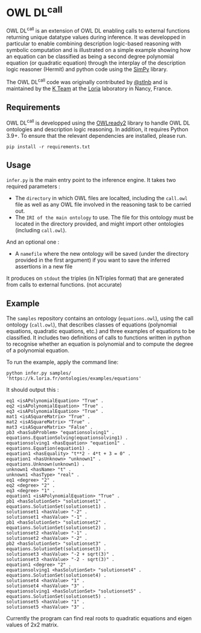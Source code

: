 # OWL DL<sup>call</sup>

$\text{OWL~DL}^{\text{call}}$ is an extension of OWL DL enabling calls to external functions returning unique datatype values during inference. It was developped in particular to enable combining description logic-based reasoning with symbolic computation and is illustrated on a simple example showing how an equation can be classified as being a second degree polynomial equation (or quadratic equation) through the interplay of the description logic reasoner (Hermit) and python code using the [SimPy](https://www.sympy.org/) library.

The $\text{OWL~DL}^{\text{call}}$ code was originally contributed by [@stlnb](https://github.com/stlnb/) and is maintained by the [K Team](https://k.loria.fr) at the [Loria](https://www.loria.fr) laboratory in Nancy, France. 

## Requirements

$\text{OWL~DL}^{\text{call}}$ is developped using the [OWLready2]([url](https://owlready2.readthedocs.io/en/v0.42/)) library to handle OWL DL ontologies and description logic reasoning. In addition, it requires Python 3.9+. To ensure that the relevant dependencies are installed, please run.

``
pip install -r requirements.txt
``

## Usage

`infer.py` is the main entry point to the inference engine. It takes two required parameters :
 - The `directory` in which OWL files are localted, including the `call.owl` file as well as any OWL file involved in the reasoning task to be carried out.
 - The `IRI of the main ontology` to use. The file for this ontology must be located in the directory provided, and might import other ontologies (including `call.owl`).

And an optional one :
 - A `namefile` where the new ontology will be saved (under the directory provided in the first argument) if you want to save the inferred assertions in a new file

It produces on `stdout` the triples (in NTriples format) that are generated from calls to external functions. (not accurate)

## Example

The `samples` repository contains an ontology (`equations.owl`), using the call ontology (`call.owl`), that describes classes of equations (polynomial equations, quadratic equations, etc.) and three examples of equations to be classified. It includes two definitions of calls to functions written in python to recognise whether an equation is polynomial and to compute the degree of a polynomial equation. 

To run the example, apply the command line: 

``
python infer.py samples/ 'https://k.loria.fr/ontologies/examples/equations'
``

It should output this :
```
eq1 <isAPolynomialEquation> "True" .
eq2 <isAPolynomialEquation> "True" .
eq3 <isAPolynomialEquation> "True" .
mat1 <isASquareMatrix> "True" .
mat2 <isASquareMatrix> "True" .
mat3 <isASquareMatrix> "False" .
pb3 <hasSubProblem> "equationsolving1" .
equations.EquationSolving(equationsolving1) .
equationsolving1 <hasEquation> "equation1" .
equations.Equation(equation1) .
equation1 <hasEquality> "t**2 - 4*t + 3 = 0" .
equation1 <hasUnknown> "unknown1" .
equations.Unknown(unknown1) .
unknown1 <hasName> "t" .
unknown1 <hasType> "real" .
eq1 <degree> "2" .
eq2 <degree> "2" .
eq3 <degree> "1" .
equation1 <isAPolynomialEquation> "True" .
pb1 <hasSolutionSet> "solutionset1" .
equations.SolutionSet(solutionset1) .
solutionset1 <hasValue> "-2" .
solutionset1 <hasValue> "-1" .
pb1 <hasSolutionSet> "solutionset2" .
equations.SolutionSet(solutionset2) .
solutionset2 <hasValue> "-1" .
solutionset2 <hasValue> "-2" .
pb2 <hasSolutionSet> "solutionset3" .
equations.SolutionSet(solutionset3) .
solutionset3 <hasValue> "-2 + sqrt(3)" .
solutionset3 <hasValue> "-2 - sqrt(3)" .
equation1 <degree> "2" .
equationsolving1 <hasSolutionSet> "solutionset4" .
equations.SolutionSet(solutionset4) .
solutionset4 <hasValue> "1" .
solutionset4 <hasValue> "3" .
equationsolving1 <hasSolutionSet> "solutionset5" .
equations.SolutionSet(solutionset5) .
solutionset5 <hasValue> "1" .
solutionset5 <hasValue> "3" .
```

Currently the program can find real roots to quadratic equations and eigen values of 2x2 matrix.
